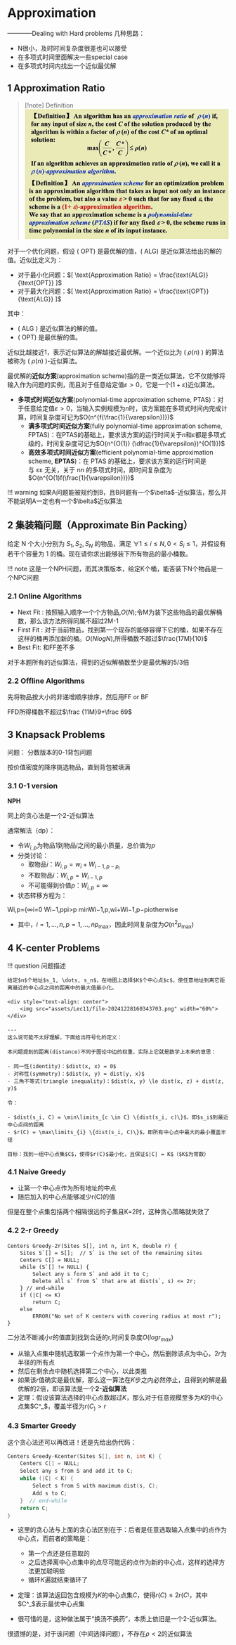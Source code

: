 # Approximation
————Dealing with Hard problems
几种思路：
- N很小，及时时间复杂度很差也可以接受
- 在多项式时间里面解决一些special case
- 在多项式时间内找出一个近似最优解

## 1 Approximation Ratio
>[!note] Definition
>![](assets/Approximation/file-20241125131219685.png)

 对于一个优化问题，假设 ( $\text{OPT}$) 是最优解的值，( $\text{ALG}$) 是近似算法给出的解的值。近似比定义为：

- 对于最小化问题：$[ \text{Approximation Ratio} = \frac{\text{ALG}}{\text{OPT}} ]$
- 对于最大化问题：$[ \text{Approximation Ratio} = \frac{\text{OPT}}{\text{ALG}} ]$

其中：
- ( $\text{ALG}$ ) 是近似算法的解的值。
- ( $\text{OPT}$) 是最优解的值。

近似比越接近1，表示近似算法的解越接近最优解。一个近似比为 ( $\rho(n)$ ) 的算法被称为 ( $\rho(n)$ )-近似算法。

最优解的**近似方案**(approximation scheme)指的是一类近似算法，它不仅能够将输入作为问题的实例，而且对于任意给定值$\varepsilon > 0$，它是一个$(1 + \varepsilon)$近似算法。

- **多项式时间近似方案**(polynomial-time approximation scheme, PTAS)：对于任意给定值$\varepsilon > 0$，当输入实例规模为$n$时，该方案能在多项式时间内完成计算，时间复杂度可记为$O(n^{f(\frac{1}{\varepsilon})})$
    - **满多项式时间近似方案**(fully polynomial-time approximation scheme, FPTAS)：在PTAS的基础上，要求该方案的运行时间关于$n$和$\varepsilon$都是多项式级的，时间复杂度可记为$O(n^{O(1)} (\dfrac{1}{\varepsilon})^{O(1)})$
    - **高效多项式时间近似方案**(efficient polynomial-time approximation scheme, **EPTAS**)：在 PTAS 的基础上，要求该方案的运行时间是与 εε 无关，关于 nn 的多项式时间，即时间复杂度为$O(n^{O(1)f(\frac{1}{\varepsilon})})$

!!! warning 
    如果A问题能被规约到B，且B问题有一个$\belta$-近似算法，那么并不能说明A一定也有一个$\belta$近似算法


## 2 集装箱问题（Approximate Bin Packing）

给定 N 个大小分别为 $S_1,S_2,S_N$ 的物品，满足 $\forall 1≤i≤N,0<S_i≤1$，并假设有若干个容量为 1 的桶。现在请你求出能够装下所有物品的最小桶数。

!!! note
    这是一个NPH问题，而其决策版本，给定K个桶，能否装下N个物品是一个NPC问题

### 2.1 Online Algorithms

- Next Fit : 按照输入顺序一个个方物品,$O(N)$;令M为装下这些物品的最优解桶数，那么该方法所得同属不超过2M-1
- First Fit : 对于当前物品，找到第一个现存的能够容得下它的桶，如果不存在这样的桶再添加新的桶。$O(NlogN)$,所得桶数不超过$\frac{17M}{10}$
- Best Fit: 和FF差不多

对于本题所有的近似算法，得到的近似解桶数至少是最优解的5/3倍

### 2.2 Offline Algorithms

先将物品按大小的非递增顺序排序，然后用FF or BF

FFD所得桶数不超过$\frac {11M}9+\frac 69$


## 3 Knapsack Problems

问题： 分数版本的0-1背包问题

按价值密度的降序挑选物品，直到背包被填满

### 3.1 0-1 version

**NPH**

同上的贪心法是一个2-近似算法

通常解法（dp）：

- 令$W_{i, p}$为物品1到物品$i$之间的最小质量，总价值为$p$
- 分类讨论：
    - 取物品$i$：$W_{i, p} = w_i + W_{i - 1, p - p_i}$
    - 不取物品$i$：$W_{i, p} = W_{i - 1, p}$
    - 不可能得到价值$p$：$W_{i, p} = \infty$
- 状态转移方程为：

Wi,p={∞i=0 Wi−1,ppi>p minWi−1,p,wi+Wi−1,p−piotherwise

- 其中，$i = 1, \dots, n, p = 1, \dots, np_{\text{max}}$，因此时间复杂度为$O(n^2 p_{\text{max}})$

## 4 K-center Problems

!!! question 问题描述

    给定$n$个地址$s_1, \dots, s_n$，在地图上选择$K$个中心点$c$，使任意地址到离它距离最近的中心点之间的距离中的最大值最小化。
    
    <div style="text-align: center">
        <img src="assets/Lec11/file-20241228160343703.png" width="60%">
    </div>  
    
    ---
    这么说可能不太好理解，下面给出符号化的定义：
    
    本问题提到的距离(distance)不同于图论中边的权重，实际上它就是数学上本来的意思：
    
    - 同一性(identity)：$dist(x, x) = 0$
    - 对称性(symmetry)：$dist(x, y) = dist(y, x)$
    - 三角不等式(triangle inequality)：$dist(x, y) \le dist(x, z) + dist(z, y)$
    
    令：
    
    - $dist(s_i, C) = \min\limits_{c \in C} \{dist(s_i, c)\}$，即$s_i$到最近中心点间的距离
    - $r(C) = \max\limits_{i} \{dist(s_i, C)\}$，即所有中心点中最大的最小覆盖半径
    
    目标：找到一组中心点集$C$，使得$r(C)$最小化，且保证$|C| = K$（$K$为常数）

### 4.1 Naive Greedy

- 让第一个中心点作为所有地址的中点
- 随后加入的中心点能够减少r(C)的值

但是在整个点集包括两个相隔很远的子集且K=2时，这种贪心策略就失效了


### 4.2 2-r Greedy

```
Centers Greedy-2r(Sites S[], int n, int K, double r) {
    Sites S`[] = S[];  // S` is the set of the remaining sites
    Centers C[] = NULL;
    while (S`[] != NULL) {
        Select any s form S` and add it to C;
        Delete all s` from S` that are at dist(s`, s) <= 2r;
    } // end-while
    if (|C| <= K) 
        return C;
    else
        ERROR("No set of K centers with covering radius at most r");
}
```


二分法不断减小r的值直到找到合适的r,时间复杂度$O(log r_{max})$

- 从输入点集中随机选取第一个点作为第一个中心，然后删除该点为中心，$2r$为半径的所有点
- 然后在剩余点中随机选择第二个中心，以此类推
- 如果该$r$值确实是最优解，那么这一算法在$K$步之内必然停止，且得到的解是最优解的2倍，即该算法是一个**2-近似算法**
- 定理：假设该算法选择的中心点数超过$K$，那么对于任意规模至多为$K$的中心点集$C^_$，覆盖半径为$r(C_) > r$

### 4.3 Smarter Greedy

这个贪心法还可以再改进！还是先给出伪代码：

```c
Centers Greedy-Kcenter(Sites S[], int n, int K) {
    Centers C[] = NULL;
    Select any s from S and add it to C;
    while (|C| < K) {
        Select s from S with maximum dist(s, C);
        Add s to C;
    }  // end-while
    return C;
}
```

- 这里的贪心法与上面的贪心法区别在于：后者是任意选取输入点集中的点作为中心点，而前者的策略是：
    
    - 第一个点还是任意取的
    - 之后选择离中心点集中的点尽可能远的点作为新的中心点，这样的选择方法更加聪明些
    - 循环$K$遍就结束循环了
- 定理：该算法返回包含规模为$K$的中心点集$C$，使得$r(C) \le 2r(C^_)$，其中$C^_$表示最优中心点集
    
- 很可惜的是，这种做法属于“换汤不换药”，本质上依旧是一个2-近似算法。
    

很遗憾的是，对于该问题（中间选择问题），不存在$\rho < 2$的近似算法

